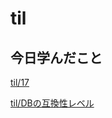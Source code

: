 # til

## 今日学んだこと

[til/17](https://github.com/tokiohamamatsu/til/blob/master/%E6%B4%BB%E5%8B%95%E8%A8%98%E9%8C%B2/2021/09/17.md)

[til/DBの互換性レベル](https://github.com/tokiohamamatsu/til/blob/master/SQL/DB%E3%81%AE%E4%BA%92%E6%8F%9B%E6%80%A7%E3%83%AC%E3%83%99%E3%83%AB.md)